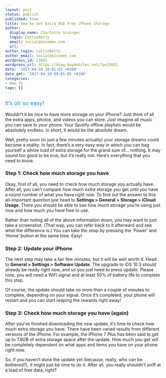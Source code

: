 ```yaml
---
layout: post
status: publish
published: true
title: How to Get Extra 8GB Free iPhone Storage
author:
  display_name: Charlotte Grainger
  login: LottieBetty
  email: social@a1comms.com
  url: ''
author_login: LottieBetty
author_email: social@a1comms.com
wordpress_id: 13681
wordpress_url: https://blog.buymobiles.net/?p=13681
date: '2017-04-10 10:01:05 +0100'
date_gmt: '2017-04-10 09:01:05 +0100'
categories:
- How To
tags: []
---
```

<p><span class="caption postStandFirst" style="color: #0896d5; line-height: 26px; font-size: 18px;">It&rsquo;s oh so easy! </span></p>
<p>Wouldn&rsquo;t it be nice to have more storage on your iPhone? Just think of all the extra apps, photos, and videos you can store. Just imagine all music you can save to your phone. Your Spotify offline playlists would be absolutely endless. In short, it would be the absolute dream.</p>
<p>Well, pretty soon (in just a few minutes actually) your storage dreams could become a reality. In fact, there&rsquo;s a very easy way in which you can bag yourself a whole load of extra storage for the grand sum of&hellip; nothing. It may sound too good to be true, but it&rsquo;s really not. Here&rsquo;s everything that you need to know.</p>
<h3>Step 1: Check how much storage you have</h3>
<p>Okay, first of all, you need to check how much storage you actually have. After all, you can&rsquo;t compare how much <i>extra </i>storage you get until you have a round number of what you have right now. To find out the answer to this all-important question just head to <b>Settings > General > Storage > iCloud Usage</b>. There you should be able to see how much storage you&rsquo;re using just now and how much you have free to use.</p>
<p>Rather than noting all of the above information down, you may want to just take a screenshot. (That way, you can refer back to it afterward and see what the difference is.) You can take the snap by pressing the &lsquo;Power&rsquo; and &lsquo;Home&rsquo; button at the same time. Easy!</p>
<h3>Step 2: Update your iPhone</h3>
<p>The next step may take a fair few minutes, but it will be well worth it. Head to <b>General > Settings > Software Update</b>. The upgrade to iOS 10.3 should already be ready right now, and so you just need to press update. Please note, you will need a WiFi signal and at least 50% of battery life to complete this step.</p>
<p>Of course, the update should take no more than a couple of minutes to complete, depending on your signal. Once it&rsquo;s completed, your phone will restart and you can start reaping the rewards right away!</p>
<h3>Step 3: Check how much storage you have (again)</h3>
<p>After you&rsquo;ve finished downloading the new update, it&rsquo;s time to check how much extra storage you have. There have been varied results from different versions of the iPhone. For example, the iPhone 7 Plus has been said to get up to 7.8GB of extra storage space after the update. How much you get will be completely dependent on what apps and items you have on your phone right now.</p>
<p>So, if you haven&rsquo;t done the update yet (because, really, who can be bothered?), it might just be time to do it. After all, you really shouldn&rsquo;t sniff at a load of free data, right?</p>
